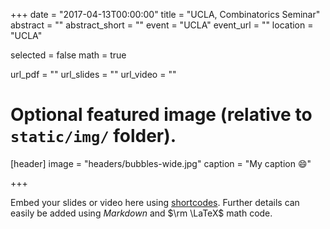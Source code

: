 +++
date = "2017-04-13T00:00:00"
title = "UCLA, Combinatorics Seminar"
abstract = ""
abstract_short = ""
event = "UCLA"
event_url = ""
location = "UCLA"

selected = false
math = true

url_pdf = ""
url_slides = ""
url_video = ""

# Optional featured image (relative to `static/img/` folder).
[header]
image = "headers/bubbles-wide.jpg"
caption = "My caption :smile:"

+++


Embed your slides or video here using [shortcodes](https://gcushen.github.io/hugo-academic-demo/post/writing-markdown-latex/). Further details can easily be added using *Markdown* and $\rm \LaTeX$ math code. 
